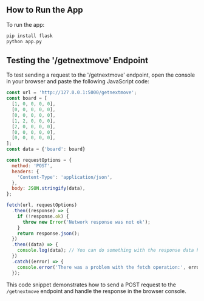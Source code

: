 ## How to Run the App

To run the app:
```bash
pip install flask
python app.py
```

## Testing the '/getnextmove' Endpoint

To test sending a request to the '/getnextmove' endpoint, open the console in your browser and paste the following JavaScript code:

```javascript
const url = 'http://127.0.0.1:5000/getnextmove';
const board = [
  [1, 0, 0, 0, 0],
  [0, 0, 0, 0, 0],
  [0, 0, 0, 0, 0],
  [1, 2, 0, 0, 0],
  [2, 0, 0, 0, 0],
  [0, 0, 0, 0, 0],
  [0, 0, 0, 0, 0],
];
const data = {'board': board}

const requestOptions = {
  method: 'POST',
  headers: {
    'Content-Type': 'application/json',
  },
  body: JSON.stringify(data),
};

fetch(url, requestOptions)
  .then((response) => {
    if (!response.ok) {
      throw new Error('Network response was not ok');
    }
    return response.json();
  })
  .then((data) => {
    console.log(data); // You can do something with the response data here
  })
  .catch((error) => {
    console.error('There was a problem with the fetch operation:', error);
  });
```

This code snippet demonstrates how to send a POST request to the `/getnextmove` endpoint and handle the response in the browser console.
```
